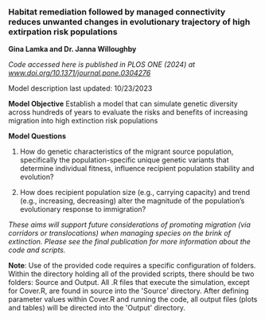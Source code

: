 ### Habitat remediation followed by managed connectivity reduces unwanted changes in evolutionary trajectory of high extirpation risk populations
**Gina Lamka and Dr. Janna Willoughby**

*Code accessed here is published in PLOS ONE (2024) at www.doi.org/10.1371/journal.pone.0304276*

Model description last updated: 10/23/2023

**Model Objective**
Establish a model that can simulate genetic diversity across hundreds of years to evaluate the risks and benefits of increasing migration into high extinction risk populations

**Model Questions**
1. How do genetic characteristics of the migrant source population, specifically the population-specific unique genetic variants that determine individual fitness, influence recipient population stability and evolution?

2. How does recipient population size (e.g., carrying capacity) and trend (e.g., increasing, decreasing) alter the magnitude of the population’s evolutionary response to immigration?

*These aims will support future considerations of promoting migration (via corridors or translocations) when managing species on the brink of extinction. Please see the final publication for more information about the code and scripts.*


**Note**: Use of the provided code requires a specific configuration of folders. Within the directory holding all of the provided scripts, there should be two folders: Source and Output. All .R files that execute the simulation, except for Cover.R, are found in source into the 'Source' directory. After defining parameter values within Cover.R and running the code, all output files (plots and tables) will be directed into the 'Output' directory.
